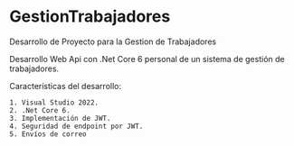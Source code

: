 # GestionTrabajadores
Desarrollo de Proyecto para la Gestion de Trabajadores

Desarrollo Web Api con .Net Core 6 personal de un sistema de gestión de trabajadores.

Características del desarrollo:

    1. Visual Studio 2022.
    2. .Net Core 6.
    3. Implementación de JWT.
    4. Seguridad de endpoint por JWT.
    5. Envíos de correo